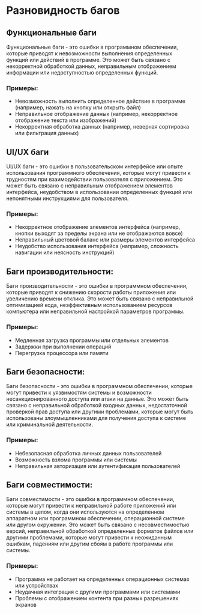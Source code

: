 # Разновидность багов

## Функциональные баги

Функциональные баги - это ошибки в программном обеспечении, которые приводят к невозможности выполнения определенных функций или действий в программе. Это может быть связано с некорректной обработкой данных, неправильным отображением информации или недоступностью определенных функций.

### Примеры:
- Невозможность выполнить определенное действие в программе (например, нажать на кнопку или открыть файл)
- Неправильное отображение данных (например, некорректное отображение текста или изображений)
- Некорректная обработка данных (например, неверная сортировка или фильтрация данных)

## UI/UX баги

UI/UX баги - это ошибки в пользовательском интерфейсе или опыте использования программного обеспечения, которые могут привести к трудностям при взаимодействии пользователя с приложением. Это может быть связано с неправильным отображением элементов интерфейса, неудобством в использовании определенных функций или непонятными инструкциями для пользователя.

### Примеры:
- Некорректное отображение элементов интерфейса (например, кнопки выходят за пределы экрана или не отображаются вовсе)
- Неправильный цветовой баланс или размеры элементов интерфейса
- Неудобство использования интерфейса (например, сложность навигации или неясность инструкций)

## Баги производительности:

Баги производительности - это ошибки в программном обеспечении, которые приводят к снижению скорости работы приложения или увеличению времени отклика. Это может быть связано с неправильной оптимизацией кода, неэффективным использованием ресурсов компьютера или неправильной настройкой параметров программы.

### Примеры:
- Медленная загрузка программы или отдельных элементов
- Задержки при выполнении операций
- Перегрузка процессора или памяти

## Баги безопасности:

Баги безопасности - это ошибки в программном обеспечении, которые могут привести к уязвимостям системы и возможности несанкционированного доступа или атаки на данные. Это может быть связано с неправильной обработкой входных данных, недостаточной проверкой прав доступа или другими проблемами, которые могут быть использованы злоумышленниками для получения доступа к системе или криминальной деятельности.

### Примеры:
- Небезопасная обработка личных данных пользователей
- Возможность взлома программы или системы
- Неправильная авторизация или аутентификация пользователей

## Баги совместимости:

Баги совместимости - это ошибки в программном обеспечении, которые могут привести к неправильной работе приложений или системы в целом, когда они используются на определенном аппаратном или программном обеспечении, операционной системе или другом окружении. Это может быть связано с несовместимостью версий, неправильной обработкой определенных форматов файлов или другими проблемами, которые могут привести к неожиданным ошибкам, падениям или другим сбоям в работе программы или системы.

### Примеры:
- Программа не работает на определенных операционных системах или устройствах
- Неудачная интеграция с другими программами или системами
- Проблемы с отображением контента при разных разрешениях экранов
